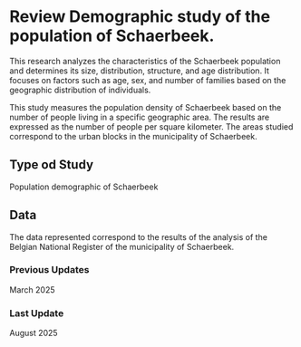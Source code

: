 # Review Demographic study of the population of Schaerbeek.
This research analyzes the characteristics of the Schaerbeek population and determines its size, distribution, structure, and age distribution.
It focuses on factors such as age, sex, and number of families based on the geographic distribution of individuals.

This study measures the population density of Schaerbeek based on the number of people living in a specific geographic area. The results are expressed as the number of people per square kilometer. The areas studied correspond to the urban blocks in the municipality of Schaerbeek.

## Type od Study
Population demographic of Schaerbeek

## Data
The data represented correspond to the results of the analysis of the Belgian National Register of the municipality of Schaerbeek.

### Previous Updates
March 2025

### Last Update
August 2025

